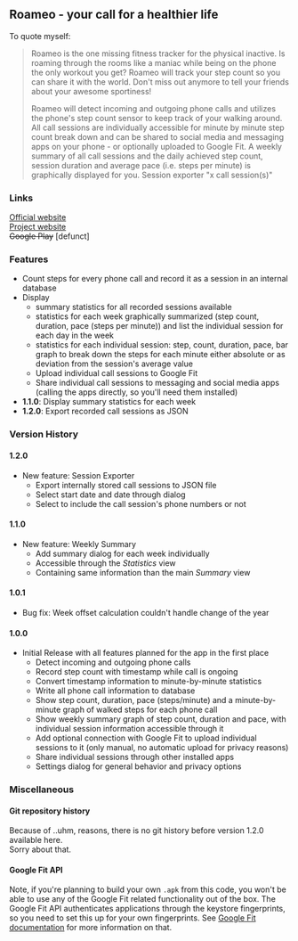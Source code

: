 ## Roameo - your call for a healthier life


To quote myself:

> Roameo is the one missing fitness tracker for the physical inactive. Is roaming through the rooms like a maniac while being on the phone the only workout you get? Roameo will track your step count so you can share it with the world. Don't miss out anymore to tell your friends about your awesome sportiness!  
>  
> Roameo will detect incoming and outgoing phone calls and utilizes the phone's step count sensor to keep track of your walking around. All call sessions are individually accessible for minute by minute step count break down and can be shared to social media and messaging apps on your phone - or optionally uploaded to Google Fit. A weekly summary of all call sessions and the daily achieved step count, session duration and average pace (i.e. steps per minute) is graphically displayed for you.
Session exporter "x call session(s)" 


### Links

[Official website](http://roameo.craplab.fi)  
[Project website](http://sgreg.craplab.fi/projects/roameo)  
~~Google Play~~ [defunct]


### Features

* Count steps for every phone call and record it as a session in an internal database
* Display
  * summary statistics for all recorded sessions available
  * statistics for each week graphically summarized (step count, duration, pace (steps per minute)) and list the individual session for each day in the week
  * statistics for each individual session: step, count, duration, pace, bar graph to break down the steps for each minute either absolute or as deviation from the session's average value
  * Upload individual call sessions to Google Fit
  * Share individual call sessions to messaging and social media apps (calling the apps directly, so you'll need them installed)
* **1.1.0**: Display summary statistics for each week
* **1.2.0**: Export recorded call sessions as JSON

### Version History

#### 1.2.0

* New feature: Session Exporter
  * Export internally stored call sessions to JSON file
  * Select start date and date through dialog
  * Select to include the call session's phone numbers or not
  
#### 1.1.0

* New feature: Weekly Summary
  * Add summary dialog for each week individually
  * Accessible through the *Statistics* view
  * Containing same information than the main *Summary* view
  
#### 1.0.1

* Bug fix: Week offset calculation couldn't handle change of the year

#### 1.0.0

* Initial Release with all features planned for the app in the first place
  * Detect incoming and outgoing phone calls
  * Record step count with timestamp while call is ongoing
  * Convert timestamp information to minute-by-minute statistics
  * Write all phone call information to database
  * Show step count, duration, pace (steps/minute) and a minute-by-minute graph of walked steps for each phone call
  * Show weekly summary graph of step count, duration and pace, with individual session information accessible through it
  * Add optional connection with Google Fit to upload individual sessions to it (only manual, no automatic upload for privacy reasons)
  * Share individual sessions through other installed apps
  * Settings dialog for general behavior and privacy options


### Miscellaneous

#### Git repository history

Because of ..uhm, reasons, there is no git history before version 1.2.0 available here.  
Sorry about that.


#### Google Fit API

Note, if you're planning to build your own `.apk` from this code, you won't be able to use any of the Google Fit related functionality out of the box. The Google Fit API authenticates applications through the keystore fingerprints, so you need to set this up for your own fingerprints. See [Google Fit documentation](https://developers.google.com/fit/android/get-api-key) for more information on that.


